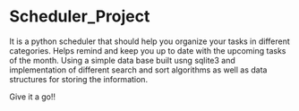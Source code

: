 # Scheduler_Project

It is a python scheduler that should help you organize your tasks in different categories.
Helps remind and keep you up to date with the upcoming tasks of the month.
Using a simple data base built usng sqlite3 and implementation of different search and sort algorithms as well as data structures for storing the information.

Give it a go!!
